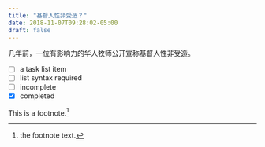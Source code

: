 ```yaml
---
title: "基督人性非受造？"
date: 2018-11-07T09:28:02-05:00
draft: false
---
```


几年前，一位有影响力的华人牧师公开宣称基督人性非受造。


- [ ] a task list item
- [ ] list syntax required
- [ ] incomplete
- [x] completed

This is a footnote.[^1]

[^1]: the footnote text.